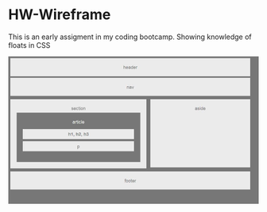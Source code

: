 # HW-Wireframe

This is an early assigment in my coding bootcamp. Showing knowledge of floats in CSS

![wireframeHomeView.JPG](./assets/wireframeHomeView.JPG "wireframeHomeView.JPG")
